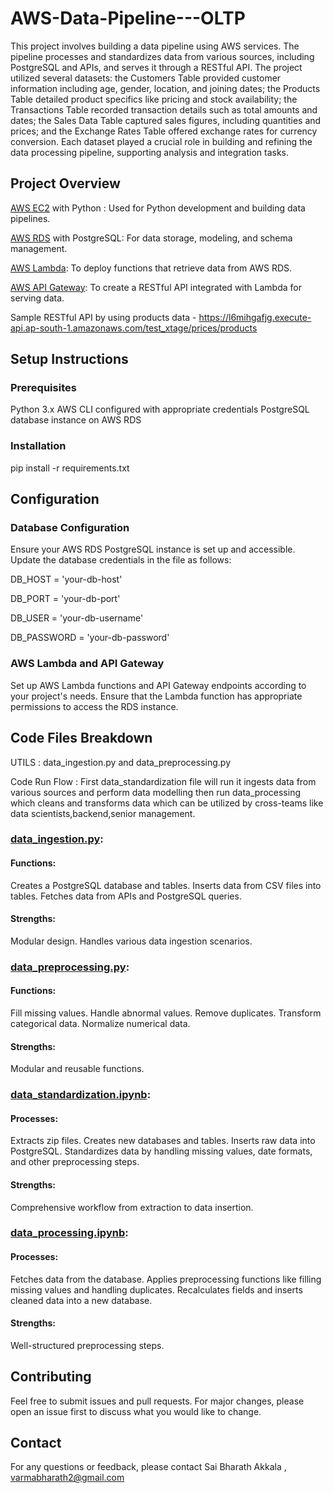 # AWS-Data-Pipeline---OLTP
This project involves building a data pipeline using AWS services. The pipeline processes and standardizes data from various sources, including PostgreSQL and APIs, and serves it through a RESTful API. The project utilized several datasets: the Customers Table provided customer information including age, gender, location, and joining dates; the Products Table detailed product specifics like pricing and stock availability; the Transactions Table recorded transaction details such as total amounts and dates; the Sales Data Table captured sales figures, including quantities and prices; and the Exchange Rates Table offered exchange rates for currency conversion. Each dataset played a crucial role in building and refining the data processing pipeline, supporting analysis and integration tasks.

## Project Overview
[AWS EC2](https://ap-south-1.console.aws.amazon.com/ec2/home)
 with Python : Used for Python development and building data pipelines. 

[AWS RDS](https://ap-south-1.console.aws.amazon.com/rds/home) with PostgreSQL: For data storage, modeling, and schema management.

[AWS Lambda](https://ap-south-1.console.aws.amazon.com/lambda/home): To deploy functions that retrieve data from AWS RDS.

[AWS API Gateway](https://ap-south-1.console.aws.amazon.com/apigateway/main/apis): To create a RESTful API integrated with Lambda for serving data.

Sample RESTful API by using products data - https://l6mihgafjg.execute-api.ap-south-1.amazonaws.com/test_xtage/prices/products

## Setup Instructions
### Prerequisites
Python 3.x
AWS CLI configured with appropriate credentials
PostgreSQL database instance on AWS RDS

### Installation
pip install -r requirements.txt

## Configuration
### Database Configuration
Ensure your AWS RDS PostgreSQL instance is set up and accessible. Update the database credentials in the file as follows:

DB_HOST = 'your-db-host'

DB_PORT = 'your-db-port'

DB_USER = 'your-db-username'

DB_PASSWORD = 'your-db-password'

### AWS Lambda and API Gateway
Set up AWS Lambda functions and API Gateway endpoints according to your project's needs. Ensure that the Lambda function has appropriate permissions to access the RDS instance.

## Code Files Breakdown
UTILS : data_ingestion.py and data_preprocessing.py

Code Run Flow : First data_standardization file will run it ingests data from various sources and perform data modelling then run data_processing which cleans and transforms data which can be utilized by cross-teams like data scientists,backend,senior management.

### [data_ingestion.py](https://github.com/saibharath2/AWS-Data-Pipeline---OLTP/blob/main/xtage_task_sub/utils/data_ingestion.py):

#### Functions:
Creates a PostgreSQL database and tables.
Inserts data from CSV files into tables.
Fetches data from APIs and PostgreSQL queries.
#### Strengths:
Modular design.
Handles various data ingestion scenarios.

### [data_preprocessing.py](https://github.com/saibharath2/AWS-Data-Pipeline---OLTP/blob/main/xtage_task_sub/utils/data_preprocessing.py):

#### Functions:
Fill missing values.
Handle abnormal values.
Remove duplicates.
Transform categorical data.
Normalize numerical data.
#### Strengths:
Modular and reusable functions.

### [data_standardization.ipynb](https://github.com/saibharath2/AWS-Data-Pipeline---OLTP/blob/main/xtage_task_sub/xtage_task/Data_Standardization.ipynb):

#### Processes:
Extracts zip files.
Creates new databases and tables.
Inserts raw data into PostgreSQL.
Standardizes data by handling missing values, date formats, and other preprocessing steps.
#### Strengths:
Comprehensive workflow from extraction to data insertion.

### [data_processing.ipynb](https://github.com/saibharath2/AWS-Data-Pipeline---OLTP/blob/main/xtage_task_sub/xtage_task/Data_Preprocessing.ipynb):

#### Processes:
Fetches data from the database.
Applies preprocessing functions like filling missing values and handling duplicates.
Recalculates fields and inserts cleaned data into a new database.
#### Strengths:
Well-structured preprocessing steps.

## Contributing
Feel free to submit issues and pull requests. For major changes, please open an issue first to discuss what you would like to change.

## Contact
For any questions or feedback, please contact Sai Bharath Akkala , varmabharath2@gmail.com
